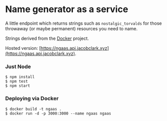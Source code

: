 # Name generator as a service

A little endpoint which returns strings such as `nostalgic_torvalds` for those throwaway (or maybe permanent) resources you need to name.

Strings derived from the [Docker](https://github.com/docker/docker) project.

Hosted version: [https://ngaas.api.jacobclark.xyz](https://ngaas.api.jacobclark.xyz).

### Just Node

```shell
$ npm install
$ npm test
$ npm start
```

### Deploying via Docker

```shell
$ docker build -t ngaas .
$ docker run -d -p 3000:3000 --name ngaas ngaas
```
